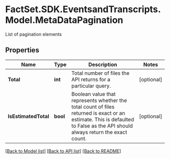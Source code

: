 # FactSet.SDK.EventsandTranscripts.Model.MetaDataPagination
  List of pagination elements

## Properties

Name | Type | Description | Notes
------------ | ------------- | ------------- | -------------
**Total** | **int** | Total number of files the API returns for a particular query. | [optional] 
**IsEstimatedTotal** | **bool** | Boolean value that represents whether the total count of files returned is exact or an estimate. This is defaulted to False as the API should always return the exact count. | [optional] 

[[Back to Model list]](../README.md#documentation-for-models) [[Back to API list]](../README.md#documentation-for-api-endpoints) [[Back to README]](../README.md)

